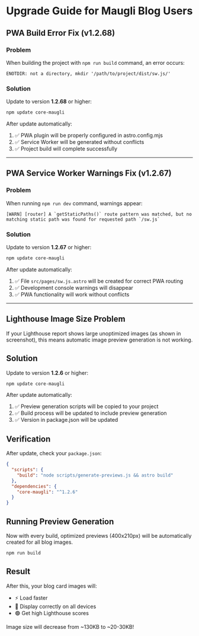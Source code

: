 # Upgrade Guide for Maugli Blog Users

## PWA Build Error Fix (v1.2.68)

### Problem

When building the project with `npm run build` command, an error occurs:

```
ENOTDIR: not a directory, mkdir '/path/to/project/dist/sw.js/'
```

### Solution

Update to version **1.2.68** or higher:

```bash
npm update core-maugli
```

After update automatically:

1. ✅ PWA plugin will be properly configured in astro.config.mjs
2. ✅ Service Worker will be generated without conflicts
3. ✅ Project build will complete successfully

---

## PWA Service Worker Warnings Fix (v1.2.67)

### Problem

When running `npm run dev` command, warnings appear:

```
[WARN] [router] A `getStaticPaths()` route pattern was matched, but no matching static path was found for requested path `/sw.js`
```

### Solution

Update to version **1.2.67** or higher:

```bash
npm update core-maugli
```

After update automatically:

1. ✅ File `src/pages/sw.js.astro` will be created for correct PWA routing
2. ✅ Development console warnings will disappear
3. ✅ PWA functionality will work without conflicts

---

## Lighthouse Image Size Problem

If your Lighthouse report shows large unoptimized images (as shown in screenshot), this means automatic image preview generation is not working.

## Solution

Update to version **1.2.6** or higher:

```bash
npm update core-maugli
```

After update automatically:

1. ✅ Preview generation scripts will be copied to your project
2. ✅ Build process will be updated to include preview generation
3. ✅ Version in package.json will be updated

## Verification

After update, check your `package.json`:

```json
{
  "scripts": {
    "build": "node scripts/generate-previews.js && astro build"
  },
  "dependencies": {
    "core-maugli": "^1.2.6"
  }
}
```

## Running Preview Generation

Now with every build, optimized previews (400x210px) will be automatically created for all blog images.

```bash
npm run build
```

## Result

After this, your blog card images will:

- ⚡ Load faster
- 📱 Display correctly on all devices
- 🟢 Get high Lighthouse scores

Image size will decrease from ~130KB to ~20-30KB!
